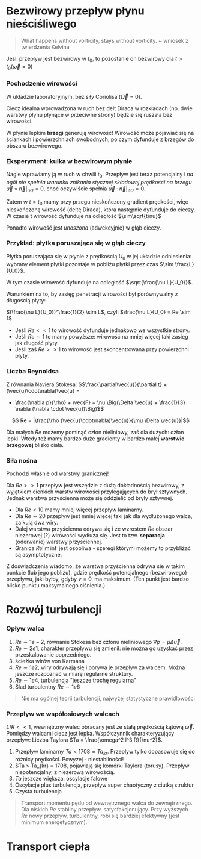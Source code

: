 # Bezwirowy przepływ płynu nieściśliwego
> What happens without vorticity, stays without vorticity.
~ wniosek z twierdzenia Kelvina

Jeśli przepływ jest bezwirowy w $t_0$, to pozostanie on bezwirowy dla $t > t_0 (\vec{\omega} = 0)$

### Pochodzenie wirowości

W układzie laboratoryjnym, bez siły Coriolisa ($\vec{\Omega} = 0$).

Ciecz idealna wprowadzona w ruch bez delt Diraca w rozkładach (np. dwie warstwy płynu płynące w przeciwne strony) będzie się ruszała bez wirowości.

W płynie lepkim **brzegi** generują wirowość! Wirowość może pojawiać się na ściankach i powierzchniach swobodnych, po czym dyfunduje z brzegów do obszaru bezwirowego.

### Eksperyment: kulka w bezwirowym płynie

Nagle wprawiamy ją w ruch w chwili $t_0$. Przepływ jest teraz potencjalny i *na ogół nie spełnia warunku znikania stycznej składowej prędkości na brzegu*
$\vec{u} \times \vec{n}|_{\partial \Omega} = 0$, choć oczywiście spełnia
$\vec{u} \cdot \vec{n}|_{\partial \Omega} = 0$.

Zatem w $t = t_0$ mamy przy przegu nieskończony gradient prędkości, więc nieskończoną wirowość (deltę Diraca),
która następnie dyfunduje do cieczy. W czasie t wirowość dyfunduje na odległość $\sim\sqrt{t\nu}$

Ponadto wirowość jest *unoszona* (adwekcyjnie) w głąb cieczy.

### Przykład: płytka poruszająca się w głąb cieczy
Płytka poruszająca się w płynie z prędkością $U_0$ w jej układzie odniesienia: wybrany element płytki pozostaje w pobliżu płytki przez czas $\sim \frac{L}{U_0}$.

W tym czasie wirowość dyfunduje na odległość $\sqrt{\frac{\nu L}{U_0}}$.

Warunkiem na to, by zasięg penetracji wirowości był porównywalny z długością płyty:

$(\frac{\nu L}{U_0})^\frac{1}{2} \sim L$, czyli $\frac{\nu L}{U_0} = Re \sim 1$

* Jeśli $Re << 1$ to wirowość dyfunduje jednakowo we wszystkie strony.
* Jeśli $Re \sim 1$ to mamy powyższe: wirowość na mniej więcej taki zasięg jak długość płyty.
* Jeśli zaś $Re >> 1$ to wirowość jest skoncentrowana przy powierzchni płyty.

### Liczba Reynoldsa

Z równania Naviera Stokesa:
$$\frac{\partial\vec{u}}{\partial t} + (\vec{u}\cdot\nabla)\vec{u} =
 - \frac{\nabla p}{\rho} + \vec{F} + \nu \Big(\Delta \vec{u} + \frac{1}{3} \nabla (\nabla \cdot \vec{u})\Big)$$

$$ Re = |\frac{\rho (\vec{u}\cdot\nabla)\vec{u}}{\mu \Delta \vec{u}}|$$

Dla małych $Re$ możemy pominąć człon nieliniowy, zaś dla dużych: człon lepki.
Wtedy też mamy bardzo duże gradienty w bardzo małej **warstwie brzegowej** blisko
ciała.

### Siła nośna

Pochodzi właśnie od warstwy granicznej!

Dla $Re >> 1$ przepływ jest wszędzie z dużą dokładnością bezwirowy, z wyjątkiem
cienkich warstw wirowości przylegających do brył sztywnych.
Jednak warstwa przyścienna może się oddzielić od bryły sztywnej.

* Dla $Re < 10$ mamy mniej więcej przepływ laminarny.
* Dla $Re \sim 20$ przepływ jest mniej więcej taki jak dla wydłużonego walca, za kulą dwa wiry.
* Dalej warstwa przyścienna odrywa się i ze wzrostem $Re$ obszar niezerowej (?) wirowości wydłuża się.
Jest to tzw. **separacja** (oderwanie) warstwy przyściennej.
* Granica $Re \lim \inf$ jest osobliwa - szeregi którymi możemy to przybliżać są asymptotyczne.

Z doświadczenia wiadomo, że warstwa przyścienna odrywa się w takim punkcie (lub jego pobliżu), gdzie prędkość potencjalnego (bezwirowego) przepływu, jaki byłby, gdyby $\nu = 0$, ma maksimum. (Ten punkt jest bardzo blisko punktu maksymalnego ciśnienia.)

# Rozwój turbulencji
### Opływ walca
1. $Re \sim 1e-2$, równanie Stokesa bez członu nieliniowego $\nabla p = \mu \Delta \vec{u}$.
2. $Re \sim 2e1$, charakter przepływu się zmienił: nie można go uzyskać przez przeskalowanie poprzedniego.
3. ścieżka wirów von Karmana
  1. $Re \sim 1e2$, wiry odrywają się i porywa je przepływ za walcem. Można jeszcze rozpoznać w miarę regularne struktury.
  2. $Re \sim 1e4$, turbulencja "jeszcze trochę regularna"
4. Ślad turbulentny $Re \sim 1e6$

> Nie ma ogólnej teorii turbulencji, najwyżej statystyczne prawidłowości

### Przepływ we współosiowych walcach
$L/R << 1$, wewnętrzny walec obracany jest ze stałą prędkością kątową $\vec{\omega}$.
Pomiędzy walcami ciecz jest lepka.
Współczynnik charakteryzujący przepływ: Liczba Taylora $Ta = \frac{\omega^2 l^3 R}{\nu^2}$.

1. Przepływ laminarny $Ta < 1708 = Ta_{kr}$. Przepływ tylko dopasowuje się do różnicy prędkości. Powyżej - niestabilności!
2. $Ta > Ta_{kr} = 1708, pojawiają się komórki Taylora (torusy). Przepływ niepotencjalny, z niezerową wirowością.
3. $Ta$ jeszcze większa: oscylacje falowe
4. Oscylacje plus turbulencja, przepływ super chaotyczny z ciutką struktur
5. Czysta turbulencja

> Transport momentu pędu od wewnętrznego walca do zewnętrznego. Dla niskich $Re$ stabilny przepływ, satysfakcjonujący. Przy wyższych $Re$ nowy przepływ, turbulentny, robi się bardziej efektywny (jest minimum energetycznym).

# Transport ciepła

